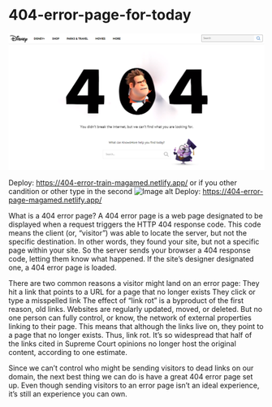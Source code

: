 # 404-error-page-for-today
![Disney-404](https://github.com/AndyMagwayer/404-error-page-for-today/blob/main/404%20error%20page.png)

Deploy:
https://404-error-train-magamed.netlify.app/
or if you other candition or other type 
in the second
![Image alt](https://github.com/{username}/{repository}/raw/{branch}/{path}/image.png)
Deploy:
https://404-error-page-magamed.netlify.app/



What is a 404 error page?
A 404 error page is a web page designated to be displayed when a request triggers the HTTP 404 response code. This code means the client (or, “visitor”) was able to locate the server, but not the specific destination. In other words, they found your site, but not a specific page within your site. So the server sends your browser a 404 response code, letting them know what happened. If the site’s designer designated one, a 404 error page is loaded.

There are two common reasons a visitor might land on an error page:
They hit a link that points to a URL for a page that no longer exists
They click or type a misspelled link
The effect of “link rot” is a byproduct of the first reason, old links. Websites are regularly updated, moved, or deleted. But no one person can fully control, or know, the network of external properties linking to their page. This means that although the links live on, they point to a page that no longer exists. Thus, link rot. It’s so widespread that half of the links cited in Supreme Court opinions no longer host the original content, according to one estimate.

Since we can’t control who might be sending visitors to dead links on our domain, the next best thing we can do is have a great 404 error page set up. Even though sending visitors to an error page isn’t an ideal experience, it’s still an experience you can own.
